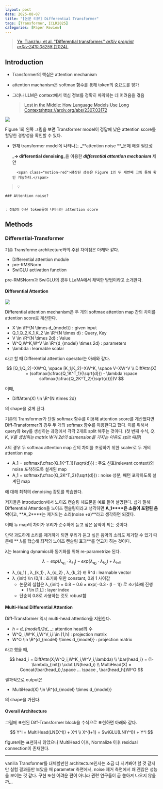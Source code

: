 ```yaml
---
layout: post
date: 2025-08-07
title: "[논문 리뷰] Differential Transformer"
tags: [Transformer, ICLR2025]
categories: [Paper Review]
---
```


> [Ye, Tianzhu, et al. "Differential transformer." ](https://arxiv.org/abs/2410.05258)[_arXiv preprint arXiv:2410.05258_](https://arxiv.org/abs/2410.05258)[ (2024).](https://arxiv.org/abs/2410.05258)



## Introduction

- Transformer의 핵심은 attention mechanism
- attention machanism은 softmax 함수를 통해 token의 중요도를 평가
- 그러나 LLM은 context에서 핵심 정보를 정확히 파악하는 데 어려움을 겪음

	> [Lost in the Middle: How Language Models Use Long Contextshttps://arxiv.org/abs/2307.03172](https://arxiv.org/abs/2307.03172)


![](https://prod-files-secure.s3.us-west-2.amazonaws.com/542b861c-36a8-4051-84e5-8804b6728dba/9083ea56-691a-4752-ae26-47f403431ac8/image.png?X-Amz-Algorithm=AWS4-HMAC-SHA256&X-Amz-Content-Sha256=UNSIGNED-PAYLOAD&X-Amz-Credential=ASIAZI2LB46632P3H4FN%2F20250906%2Fus-west-2%2Fs3%2Faws4_request&X-Amz-Date=20250906T040107Z&X-Amz-Expires=3600&X-Amz-Security-Token=IQoJb3JpZ2luX2VjEBsaCXVzLXdlc3QtMiJIMEYCIQCyusdU3CEFXHaC6F5dM8jp8hU5%2Fb63zqTnsmFlOCZ0HQIhAJNb0G%2Fj3d90uevbxwvOtmD1h9FetkFdN7kJu%2BscoRG8KogECIT%2F%2F%2F%2F%2F%2F%2F%2F%2F%2FwEQABoMNjM3NDIzMTgzODA1Igx7Ya44BW%2BBurLcbM0q3APGxBuVCfqLK2AUR5YjWdP5yeBSNNy4SvvxEqWjue7CAqWDpQG9%2FxA9swoEm5l%2BucsJhuwLpCrJIe9Ac4pfCm2Daz3FMXXPgXmizrlp4C%2B6WO57pTWMZoOOITzvUQITHMXLlp458JSTgGmHcwqCdMqJm55GbrgrZJQCQ8F1T%2Bd7rfANarysVpgF%2FANMGEZ%2B38hJwF9pTfB5ZmaFQ9aS%2FZ7jmOMN4O1s3Ov7qEE181kKgj8mAnYfrIaFHLzI3obkXhcVgSvHzkcZCumRz2Dx8F1pU6a1qxVQN10FTW%2F1iKB3w9G6XnfGXYLzrTbNl7OoJ9kHCmlAh7xKH06TXcZIAaPQKDlEtzrxgqQp07WZeFXtmR%2Fb9KEe27u93YPmfeawQXTxzQ0gRPs4Z%2FH9c2xIQKmKFMsvbspwTJB4sre%2FXNHGMWUM%2BGQDXvtHamiTJ3bc7M3DMXwWjTbG3bcYH0T6SmcpiLh1r1X2cHR0RdhxjHSaVFe3hJVnZSGvU%2FJ%2FwOFDn7U%2FlsntdIEu1p1S349fNHVKRpRuU35VzkRJMHYsiU2SJs1IURuOWew19FwpG5%2B%2BdcAo6gy02OEnBzB%2BzTPjPagXiVexlZZykwonHfH9W%2B0hjp%2F%2Bvbsm7SLRL7RTZzCKz%2B7FBjqkAUDfqTxsrA6wacpFgsOBDTCaaQj5lG6vX5ruSeRmcZ3%2BkCB8DjSbRzo8%2BrfVudfzxuynM74KHBcyHwq1XpyqKer02bm3FFdGi%2BLpmfmwVehdFYCPPMGq7ZuJxFzuhAm1QrB9phBdb0z7JyaCN3Ua5fcaSL4r0bXqvm2LrBum6iLjrubDa0f58L2%2BP4%2FMKMDWHyf32AT%2BC7eCLuW8ckKuH7QMVXTU&X-Amz-Signature=a3279d18b347a842941cd0e5c1d2982cd03977d94b1f3b8f8eee8c1aa3403773&X-Amz-SignedHeaders=host&x-amz-checksum-mode=ENABLED&x-id=GetObject)


Figure 1의 왼쪽 그림을 보면 Transformer model이 정답에 낮은 attention score를 할당한 경향성을 확인할 수 있다.

- 현재 transformer model에 나타나는 _**attention noise **_문제 해결 필요성

	_**→ differential denoising**_을 이용한 _**differential attention mechanism**_ 제안


		<span class="notion-red">향상된 성능은 Figure 1의 두 세번째 그림 통해 확인 가능하다.</span>


> 💡 


	### Attention noise?


	: 정답이 아닌 token들에 나타나는 attention score



## Methods



### Differential-Transformer


기존 Transforme architecture와의 주된 차이점은 아래와 같다.

- Differential attention module
- pre-RMSNorm
- SwiGLU activation function

pre-RMSNorm과 SwiGLU의 경우 LLaMA에서 채택한 방법이라고 소개한다.



#### Differential Attention


![](https://prod-files-secure.s3.us-west-2.amazonaws.com/542b861c-36a8-4051-84e5-8804b6728dba/116d70b2-1963-4810-9167-f4c7d8a06e8f/image.png?X-Amz-Algorithm=AWS4-HMAC-SHA256&X-Amz-Content-Sha256=UNSIGNED-PAYLOAD&X-Amz-Credential=ASIAZI2LB46632P3H4FN%2F20250906%2Fus-west-2%2Fs3%2Faws4_request&X-Amz-Date=20250906T040107Z&X-Amz-Expires=3600&X-Amz-Security-Token=IQoJb3JpZ2luX2VjEBsaCXVzLXdlc3QtMiJIMEYCIQCyusdU3CEFXHaC6F5dM8jp8hU5%2Fb63zqTnsmFlOCZ0HQIhAJNb0G%2Fj3d90uevbxwvOtmD1h9FetkFdN7kJu%2BscoRG8KogECIT%2F%2F%2F%2F%2F%2F%2F%2F%2F%2FwEQABoMNjM3NDIzMTgzODA1Igx7Ya44BW%2BBurLcbM0q3APGxBuVCfqLK2AUR5YjWdP5yeBSNNy4SvvxEqWjue7CAqWDpQG9%2FxA9swoEm5l%2BucsJhuwLpCrJIe9Ac4pfCm2Daz3FMXXPgXmizrlp4C%2B6WO57pTWMZoOOITzvUQITHMXLlp458JSTgGmHcwqCdMqJm55GbrgrZJQCQ8F1T%2Bd7rfANarysVpgF%2FANMGEZ%2B38hJwF9pTfB5ZmaFQ9aS%2FZ7jmOMN4O1s3Ov7qEE181kKgj8mAnYfrIaFHLzI3obkXhcVgSvHzkcZCumRz2Dx8F1pU6a1qxVQN10FTW%2F1iKB3w9G6XnfGXYLzrTbNl7OoJ9kHCmlAh7xKH06TXcZIAaPQKDlEtzrxgqQp07WZeFXtmR%2Fb9KEe27u93YPmfeawQXTxzQ0gRPs4Z%2FH9c2xIQKmKFMsvbspwTJB4sre%2FXNHGMWUM%2BGQDXvtHamiTJ3bc7M3DMXwWjTbG3bcYH0T6SmcpiLh1r1X2cHR0RdhxjHSaVFe3hJVnZSGvU%2FJ%2FwOFDn7U%2FlsntdIEu1p1S349fNHVKRpRuU35VzkRJMHYsiU2SJs1IURuOWew19FwpG5%2B%2BdcAo6gy02OEnBzB%2BzTPjPagXiVexlZZykwonHfH9W%2B0hjp%2F%2Bvbsm7SLRL7RTZzCKz%2B7FBjqkAUDfqTxsrA6wacpFgsOBDTCaaQj5lG6vX5ruSeRmcZ3%2BkCB8DjSbRzo8%2BrfVudfzxuynM74KHBcyHwq1XpyqKer02bm3FFdGi%2BLpmfmwVehdFYCPPMGq7ZuJxFzuhAm1QrB9phBdb0z7JyaCN3Ua5fcaSL4r0bXqvm2LrBum6iLjrubDa0f58L2%2BP4%2FMKMDWHyf32AT%2BC7eCLuW8ckKuH7QMVXTU&X-Amz-Signature=c7bdbd42fd1c9be7b7dd7e19343359752682db18a655c03cca51dedb7ef05e0a&X-Amz-SignedHeaders=host&x-amz-checksum-mode=ENABLED&x-id=GetObject)


Differential attention mechanism은 두 개의 softmax attention map 간의 차이를 attention score로 계산한다.

- X \in \R^{N \times d\_{model}} : given input
- Q\_1,Q\_2,K\_1,K\_2 \in \R^{N \times d} : Query, Key
- V \in \R^{N \times 2d} : Value
- W^Q,W^K,W^V \in \R^{d\_{model} \times 2d} : parameters
- \lambda : learnable scalar

라고 할 때 Differential attention operator는 아래와 같다.


$$
[Q_1;Q_2]=XW^Q, \space [K_1;K_2]=XW^K, \space V=XW^V \\
DiffAttn(X) = (softmax(\cfrac{Q_1K^T_1}{\sqrt{d}}) - \lambda \space softmax(\cfrac{Q_2K^T_2}{\sqrt{d}}))V
$$


이때,

- DiffAtten(X) \in \R^{N \times 2d}

의 shape을 갖게 된다.


기존의 Transformer가 단일 softmax 함수를 이용해 attention score를 계산했다면 Diff-Transformer의 경우 두 개의 softmax 함수를 이용한다고 했다. 이를 위해서 query와 key를 생성하는 과정에서 각각 2개로 split 해주는 것이다. <span class="notion-red">(첫 번째 수식, </span><span class="notion-red">_Q, K, V를 생성하는 matrix W가 2d의 dismension을 가지는 이유도 split 때문_</span><span class="notion-red">)</span>


 λ의 경우 두 softmax attention map 간의 차이를 조정하기 위한 scaler로 두 개의 attention map

- A\_1 = softmax(\cfrac{Q\_1K^T\_1}{\sqrt{d}}) : 주요 신호(relevant context)와 noise 포착하도록 설계된 map
- A\_1 = softmax(\cfrac{Q\_2K^T\_2}{\sqrt{d}}) : noise 성분, 패턴 포착하도록 설계된 map 

에 대해 최적의 denoising 강도를 학습한다.


저자들은 introduction에서 노이즈 캔슬링 헤드폰을 예로 들어 설명한다. 쉽게 말해 Differential Attention을 노이즈 캔슬링이라고 생각하면 **A\_1****은 소음이 포함된 음악**이고, **A\_2****는 제거되는 소리(noise +a)**라고 생각하면 되겠다. 


이때 두 map의 차이가 우리가 순수하게 듣고 싶은 음악이 되는 것이다. 


만약 과도하게 소리를 제거하게 되면 우리가 듣고 싶은 음악의 소리도 제거할 수 있기 때문에 ** λ를 학습해 최적의 노이즈 캔슬링 효과**를 얻고자 하는 것이다.


λ는 learning dynamics와 동기화를 위해 re-parametrize 된다.


$$
\lambda = exp(\lambda_{q_1} \cdot \lambda_{k_1}) - exp(\lambda_{q_2} \cdot \lambda_{k_2}) + \lambda_{init}
$$

- λ\_{q\_1} , λ\_{k\_1} , λ\_{q\_2} , λ\_{k\_2} ∈ R^d : learnable vector
- λ\_{init} \in (0,1) : 초기화 위한 constant, 0과 1 사이값
	- 논문의 실험은 λ\_{init} = 0.8 − 0.6 × exp(−0.3 · (l − 1)) 로 초기화해 진행
		- l \in [1,L] : layer index
	- 단순히 0.8로 사용하는 것도 robust함


#### **Multi-Head Differential Attention**


Diff-Transformer 역시 multi-head attention을 지원한다.

- _h = d\_{model}/2d__ _: attention head의 수
- W^Q\_i,W^K\_i,W^V\_i,i \in [1,h] : projection matrix
- W^O \in \R^{d\_{model} \times d\_{model}} : projection matrix

라고 했을 때,


$$
head_i = DiffAttn(X;W^Q_i,W^K_i,W^V_i,\lambda) \\
\bar{head_i} = (1-\lambda_{init}) \cdot LN(head_i) \\
MultiHead(X) = Concat(\bar{head_i},\space ... \space , \bar{head_h})W^O
$$


결과적으로 output은

- MultiHead(X) \in \R^{d\_{model} \times d\_{model}}

의 shape을 가진다.



#### Overall Architecture


그림에 표현된 Diff-Transformer block을 수식으로 표현하면 아래와 같다.


$$
Y^l = MultiHead(LN(X^l)) + X^l \\
X^{l+1} = SwiGLU(LN(Y^l)) + Y^l
$$


figure에는 표현하지 않았으나 MultiHead 이후, Normalize 이후 residual connection이 존재한다.


---


vanilla Transformer를 대체할만한 architecture인지는 조금 더 지켜봐야 할 것 같지만 실험 결과들만 보았을 때 parameter 측면에서, noise 제거 측면에서 꽤 괜찮은 성능을 보이는 것 같다. 구현 또한 어려운 편이 아니라 관련 연구들이 곧 쏟아져 나오지 않을까,,,

